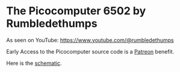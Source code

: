 # The Picocomputer 6502 by Rumbledethumps
As seen on YouTube: https://www.youtube.com/@rumbledethumps

Early Access to the Picocomputer source code is a [Patreon](https://www.patreon.com/rumbledethumps) benefit.

Here is the [schematic](https://github.com/picocomputer/.github/blob/main/schematic.pdf).
